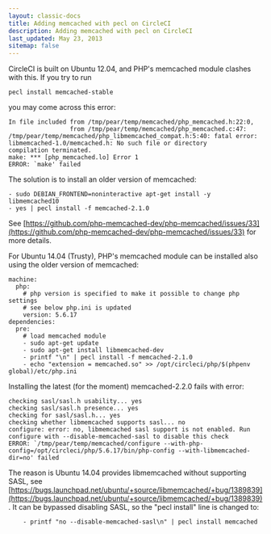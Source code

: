 ```yaml
---
layout: classic-docs
title: Adding memcached with pecl on CircleCI
description: Adding memcached with pecl on CircleCI
last_updated: May 23, 2013
sitemap: false
---
```


CircleCI is built on Ubuntu 12.04, and PHP's memcached module clashes with this. If you try to run

```
pecl install memcached-stable
```

you may come across this error:

```
In file included from /tmp/pear/temp/memcached/php_memcached.h:22:0,
                 from /tmp/pear/temp/memcached/php_memcached.c:47:
/tmp/pear/temp/memcached/php_libmemcached_compat.h:5:40: fatal error: libmemcached-1.0/memcached.h: No such file or directory
compilation terminated.
make: *** [php_memcached.lo] Error 1
ERROR: `make' failed
```

The solution is to install an older version of memcached:

```
- sudo DEBIAN_FRONTEND=noninteractive apt-get install -y libmemcached10
- yes | pecl install -f memcached-2.1.0
```

See
[https://github.com/php-memcached-dev/php-memcached/issues/33](https://github.com/php-memcached-dev/php-memcached/issues/33)
for more details.

For Ubuntu 14.04 (Trusty), PHP's memcached module can be installed also using the older version of memcached:
```
machine:
  php:
    # php version is specified to make it possible to change php settings
    # see below php.ini is updated
    version: 5.6.17
dependencies:
  pre:
    # load memcached module
    - sudo apt-get update
    - sudo apt-get install libmemcached-dev
    - printf "\n" | pecl install -f memcached-2.1.0
    - echo "extension = memcached.so" >> /opt/circleci/php/$(phpenv global)/etc/php.ini
```

Installing the latest (for the moment) memcached-2.2.0 fails with error:
```
checking sasl/sasl.h usability... yes
checking sasl/sasl.h presence... yes
checking for sasl/sasl.h... yes
checking whether libmemcached supports sasl... no
configure: error: no, libmemcached sasl support is not enabled. Run configure with --disable-memcached-sasl to disable this check
ERROR: `/tmp/pear/temp/memcached/configure --with-php-config=/opt/circleci/php/5.6.17/bin/php-config --with-libmemcached-dir=no' failed
```
The reason is Ubuntu 14.04 provides libmemcached without supporting SASL, see [https://bugs.launchpad.net/ubuntu/+source/libmemcached/+bug/1389839](https://bugs.launchpad.net/ubuntu/+source/libmemcached/+bug/1389839).
It can be bypassed disabling SASL, so the "pecl install" line is changed to:
```
    - printf "no --disable-memcached-sasl\n" | pecl install memcached
```
